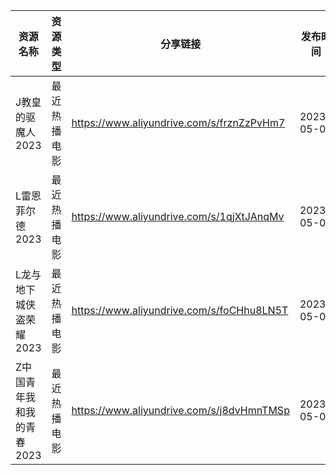 | 资源名称            | 资源类型   | 分享链接                                      | 发布时间       |
| --------------- | ------ | ----------------------------------------- | ---------- |
| J教皇的驱魔人2023     | 最近热播电影 | https://www.aliyundrive.com/s/frznZzPvHm7 | 2023-05-03 |
| L雷恩菲尔德2023      | 最近热播电影 | https://www.aliyundrive.com/s/1qjXtJAnqMv | 2023-05-03 |
| L龙与地下城侠盗荣耀2023  | 最近热播电影 | https://www.aliyundrive.com/s/foCHhu8LN5T | 2023-05-03 |
| Z中国青年我和我的青春2023 | 最近热播电影 | https://www.aliyundrive.com/s/j8dvHmnTMSp | 2023-05-03 |
